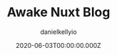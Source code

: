---
title: Awake Nuxt Blog
github: https://github.com/danielkellyio/awake-template
author: danielkellyio
demo: https://awake-template.netlify.com/
date: 2020-06-03T00:00:00.000Z
ssg:
  - Nuxt
cms:
  - NetlifyCMS
category:
  - Blog
description: >-
  Awake is a Nuxt.js template for generating a beautifully robust static site
  with blog
draft: true
publish_date: '2019-07-02T01:54:14Z'
update_date: '2020-12-11T12:58:57Z'
github_star: 199
github_fork: 123
---